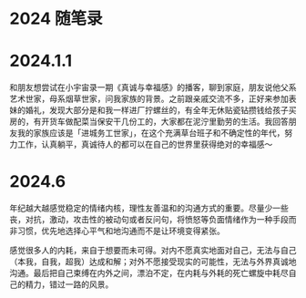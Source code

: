 # 2024 随笔录

# 2024.1.1

和朋友想尝试在小宇宙录一期《真诚与幸福感》的播客，聊到家庭，朋友说他父系艺术世家，母系烟草世家，问我家族的背景。之前跟亲戚交流不多，正好来参加表妹的婚礼，发现大部分是和我一样进厂拧螺丝的，有全年无休贴瓷钻攒钱给孩子买房的，有开货车做配菜当保安干几份工的，大家都在泥泞里勤劳的生活。我回答朋友我的家族应该是「进城务工世家」，在这个充满草台班子和不确定性的年代，努力工作，认真躺平，真诚待人的都可以在自己的世界里获得绝对的幸福感～

# 2024.6

年纪越大越感觉稳定的情绪内核，理性友善温和的沟通方式的重要。尽量少一些丧，对抗，激动，攻击性的被动句或者反问句，将愤怒等负面情绪作为一种手段而非习惯，优先地选择心平气和地沟通而不是让环境变得紧张。

感觉很多人的内耗，来自于想要而未可得。对内不愿真实地面对自己，无法与自己（本我，自我，超我）达成和解；对外不愿接受现实的可能性，无法与外界真诚地沟通。最后把自己束缚在内外之间，漂泊不定，在内耗与外耗的死亡螺旋中耗尽自己的精力，错过一路的风景。
